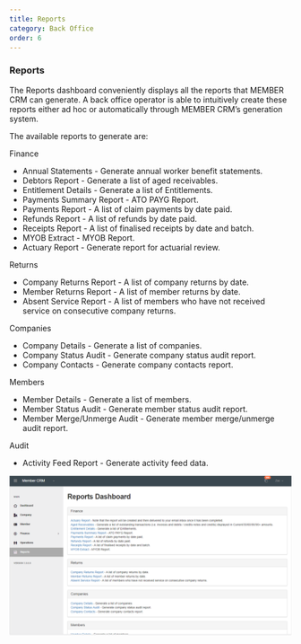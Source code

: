 ```yaml
---
title: Reports
category: Back Office
order: 6
---
```


### Reports

The Reports dashboard conveniently displays all the reports that MEMBER CRM can generate. A back office operator is able to intuitively create these reports either ad hoc or automatically through MEMBER CRM’s generation system.

The available reports to generate are:

Finance
 - Annual Statements - Generate annual worker benefit statements.
 - Debtors Report - Generate a list of aged receivables.
 - Entitlement Details - Generate a list of Entitlements.
 - Payments Summary Report - ATO PAYG Report.
 - Payments Report - A list of claim payments by date paid.
 - Refunds Report - A list of refunds by date paid.
 - Receipts Report - A list of finalised receipts by date and batch.
 - MYOB Extract - MYOB Report.
 - Actuary Report - Generate report for actuarial review.

Returns
 - Company Returns Report - A list of company returns by date.
 - Member Returns Report - A list of member returns by date.
 - Absent Service Report - A list of members who have not received service on consecutive company returns.

Companies
 - Company Details - Generate a list of companies.
 - Company Status Audit - Generate company status audit report. 
 - Company Contacts - Generate company contacts report.

Members
 - Member Details - Generate a list of members. 
 - Member Status Audit - Generate member status audit report. 
 - Member Merge/Unmerge Audit - Generate member merge/unmerge audit report.

Audit
 - Activity Feed Report - Generate activity feed data.

![Dashboard](https://github.com/zacbaron/member_overview/raw/master/images/Back_Office/reports.png "Dashboard")
